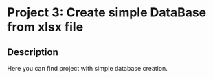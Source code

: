 # Project 3: Create simple DataBase from xlsx file

## Description
Here you can find project with simple database creation.
